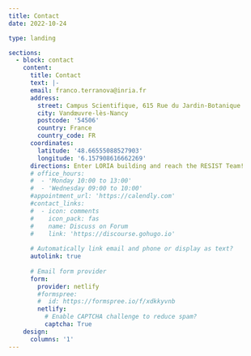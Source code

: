 ```yaml
---
title: Contact
date: 2022-10-24

type: landing

sections:
  - block: contact
    content:
      title: Contact
      text: |-
      email: franco.terranova@inria.fr
      address:
        street: Campus Scientifique, 615 Rue du Jardin-Botanique
        city: Vandœuvre-lès-Nancy
        postcode: '54506'
        country: France
        country_code: FR
      coordinates:
        latitude: '48.66555088527903'
        longitude: '6.157908616662269'
      directions: Enter LORIA building and reach the RESIST Team!
      # office_hours:
      #  - 'Monday 10:00 to 13:00'
      #  - 'Wednesday 09:00 to 10:00'
      #appointment_url: 'https://calendly.com'
      #contact_links:
      #  - icon: comments
      #    icon_pack: fas
      #    name: Discuss on Forum
      #    link: 'https://discourse.gohugo.io'
    
      # Automatically link email and phone or display as text?
      autolink: true
    
      # Email form provider
      form:
        provider: netlify
        #formspree:
        #  id: https://formspree.io/f/xdkkyvnb
        netlify:
          # Enable CAPTCHA challenge to reduce spam?
          captcha: True
    design:
      columns: '1'
---
```

